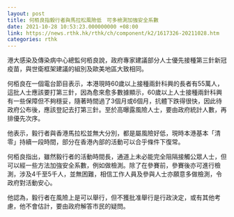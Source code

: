 ```yaml
---
layout: post
title: 何栢良指毅行者與馬拉松風險低　可多檢測加強安全系數
date: 2021-10-28 10:53:23.000000000 +08:00
link: https://news.rthk.hk/rthk/ch/component/k2/1617326-20211028.htm
categories: rthk
---
```


港大感染及傳染病中心總監何栢良說，政府專家建議部分人士優先接種第三針新冠疫苗，與世衛框架建議的組別及歐美地區大致相同。

何栢良在一個電台節目表示，本港現時60歲以上接種兩針科興的長者有55萬人，這批人士應該要打第三針，因為愈來愈多數據顯示，60歲以上人士接種兩針科興有一些保障但不夠穩妥，隨著時間過了3個月或6個月，抗體下跌得很快，因此待政府公布後，應該登記去打第三針。至於高曝露風險人士，要由政府統計人數，再排優先次序。

他表示，毅行者與香港馬拉松並無大分別，都是屬風險好低，現時本港基本「清零」持續一段時間，部分在香港內部的活動可以合乎條件下復常。

何栢良指出，雖然毅行者的活動時間長，通道上未必能完全阻隔接觸公眾人士，但可以經一些方法加強安全系數，例如做檢測。除了在參賽前，參賽後亦可進行檢測，涉及4千至5千人，並無困難，相信工作人員及參與人士亦願意多做檢測，令政府對活動安心。

他認為，毅行者在風險上是可以舉行，但不獲批准舉行是行政決定，或有其他考慮，他不會估計，要由政府解答市民的疑問。

